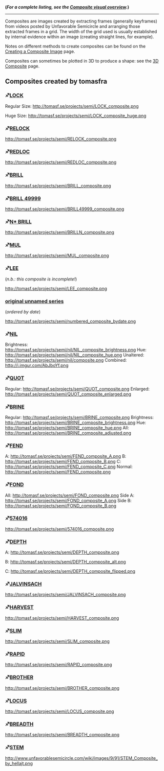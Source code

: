 **(*For a complete listing, see the [Composite visual overview](Composite_visual_overview "wikilink").*)**

-----

Composites are images created by extracting frames (generally keyframes)
from videos posted by Unfavorable Semicircle and arranging those
extracted frames in a grid. The width of the grid used is usually
established by internal evidence within an image (creating straight
lines, for example).

Notes on different methods to create composites can be found on the
[Creating a Composite Image](Creating_a_Composite_Image "wikilink")
page.

Composites can sometimes be plotted in 3D to produce a shape: see the
[3D Composite](3D_Composite "wikilink") page.

## Composites created by tomasfra

### ♐[LOCK](LOCK "wikilink")

Regular Size: <http://tomasf.se/projects/semi/LOCK_composite.png>

Huge Size: <http://tomasf.se/projects/semi/LOCK_composite_huge.png>

### ♐[RELOCK](RELOCK "wikilink")

<http://tomasf.se/projects/semi/RELOCK_composite.png>

### ♐[REDLOC](REDLOC "wikilink")

<http://tomasf.se/projects/semi/REDLOC_composite.png>

### ♐[BRILL](BRILL "wikilink")

<http://tomasf.se/projects/semi/BRILL_composite.png>

### ♐[BRILL 49999](BRILL_49999 "wikilink")

<http://tomasf.se/projects/semi/BRILL49999_composite.png>

### ♐[N\* BRILL](N*_BRILL "wikilink")

<http://tomasf.se/projects/semi/BRILLN_composite.png>

### ♐[MUL](MUL "wikilink")

<http://tomasf.se/projects/semi/MUL_composite.png>

### ♐[LEE](LEE "wikilink")

(*n.b.: this composite is incomplete\!*)

<http://tomasf.se/projects/semi/LEE_composite.png>

### [original unnamed series](original_unnamed_series "wikilink")

(*ordered by date*)

<http://tomasf.se/projects/semi/numbered_composite_bydate.png>

### ♐[NIL](NIL "wikilink")

Brightness:
<http://tomasf.se/projects/semi/nil/NIL_composite_brightness.png> Hue:
<http://tomasf.se/projects/semi/nil/NIL_composite_hue.png> Unaltered:
<http://tomasf.se/projects/semi/nil/composite.png> Combined:
<http://i.imgur.com/AbJboYf.png>

### ♐[QUOT](QUOT "wikilink")

Regular: <http://tomasf.se/projects/semi/QUOT_composite.png> Enlarged:
<http://tomasf.se/projects/semi/QUOT_composite_enlarged.png>

### ♐[BRINE](BRINE "wikilink")

Regular: <http://tomasf.se/projects/semi/BRINE_composite.png>
Brightness:
<http://tomasf.se/projects/semi/BRINE_composite_brightness.png> Hue:
<http://tomasf.se/projects/semi/BRINE_composite_hue.png> All:
<http://tomasf.se/projects/semi/BRINE_composite_adjusted.png>

### ♐[FEND](FEND "wikilink")

A: <http://tomasf.se/projects/semi/FEND_composite_A.png> B:
<http://tomasf.se/projects/semi/FEND_composite_B.png> C:
<http://tomasf.se/projects/semi/FEND_composite_C.png> Normal:
<http://tomasf.se/projects/semi/FEND_composite.png>

### ♐[FOND](FOND "wikilink")

All: <http://tomasf.se/projects/semi/FOND_composite.png> Side A:
<http://tomasf.se/projects/semi/FOND_composite_A.png> Side B:
<http://tomasf.se/projects/semi/FOND_composite_B.png>

### ♐[574016](574016 "wikilink")

<http://tomasf.se/projects/semi/574016_composite.png>

### ♐[DEPTH](DEPTH "wikilink")

A: <http://tomasf.se/projects/semi/DEPTH_composite.png>

B: <http://tomasf.se/projects/semi/DEPTH_composite_alt.png>

C: <http://tomasf.se/projects/semi/DEPTH_composite_flipped.png>

### ♐[JALVINSACH](JALVINSACH "wikilink")

<http://tomasf.se/projects/semi/JALVINSACH_composite.png>

### ♐[HARVEST](HARVEST "wikilink")

<http://tomasf.se/projects/semi/HARVEST_composite.png>

### ♐[SLIM](SLIM "wikilink")

<http://tomasf.se/projects/semi/SLIM_composite.png>

### ♐[RAPID](RAPID "wikilink")

<http://tomasf.se/projects/semi/RAPID_composite.png>

### ♐[BROTHER](BROTHER "wikilink")

<http://tomasf.se/projects/semi/BROTHER_composite.png>

### ♐[LOCUS](LOCUS "wikilink")

<http://tomasf.se/projects/semi/LOCUS_composite.png>

### ♐[BREADTH](BREADTH "wikilink")

<http://tomasf.se/projects/semi/BREADTH_composite.png>

### ♐[STEM](STEM "wikilink")

<http://www.unfavorablesemicircle.com/wiki/images/9/91/STEM_Composite_by_hellajt.png>
